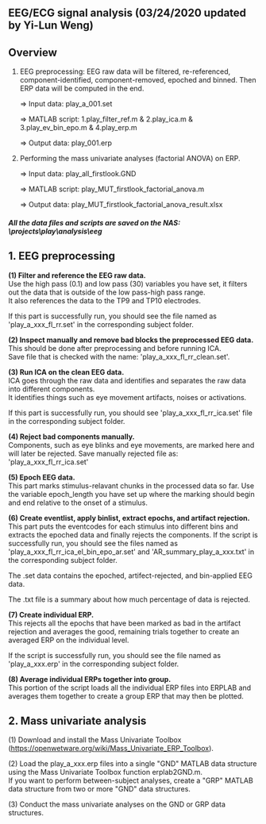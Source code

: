 ## EEG/ECG signal analysis (03/24/2020 updated by Yi-Lun Weng)
  

## **Overview** 

1. EEG preprocessing: EEG raw data will be filtered, re-referenced, component-identified, component-removed, epoched and binned.
   Then ERP data will be computed in the end.  

    => Input data:    play_a_001.set
    
    => MATLAB script: 1.play_filter_ref.m & 2.play_ica.m & 3.play_ev_bin_epo.m & 4.play_erp.m
    
    => Output data:   play_001.erp
   
2. Performing the mass univariate analyses (factorial ANOVA) on ERP.   

    => Input data:    play_all_firstlook.GND
    
    => MATLAB script: play_MUT_firstlook_factorial_anova.m
    
    => Output data:   play_MUT_firstlook_factorial_anova_result.xlsx


#### ***All the data files and scripts are saved on the NAS: \projects\play\analysis\eeg***

## **1. EEG preprocessing**  

**(1) Filter and reference the EEG raw data.**   
    Use the high pass (0.1) and low pass (30) variables you have set, it filters out the data that is outside of the low pass-high pass range.   
    It also references the data to the TP9 and TP10 electrodes.  

  If this part is successfully run, you should see the file named as 'play_a_xxx_fl_rr.set' in the corresponding subject folder.


**(2) Inspect manually and remove bad blocks the preprocessed EEG data.**   
    This should be done after preprocessing and before running ICA.  
    Save file that is checked with the name: 'play_a_xxx_fl_rr_clean.set'.  

**(3) Run ICA on the clean EEG data.**   
    ICA goes through the raw data and identifies and separates the raw data into different components.  
    It identifies things such as eye movement artifacts, noises or activations.  

  If this part is successfully run, you should see 'play_a_xxx_fl_rr_ica.set' file in the corresponding subject folder.  


**(4) Reject bad components manually.**  
    Components, such as eye blinks and eye movements, are marked here and will later be rejected.
    Save manually rejected file as: 'play_a_xxx_fl_rr_ica.set'


**(5) Epoch EEG data.**  
    This part marks stimulus-relavant chunks in the processed data so far. 
    Use the variable epoch_length you have set up where the marking should begin and end relative to the onset of a stimulus.


**(6) Create eventlist, apply binlist, extract epochs, and artifact rejection.**  
    This part puts the eventcodes for each stimulus into different bins and extracts the epoched data and finally rejects the components.
    If the script is successfully run, you should see the files named as 'play_a_xxx_fl_rr_ica_el_bin_epo_ar.set' and 
    'AR_summary_play_a_xxx.txt' in the corresponding subject folder.

  The .set data contains the epoched, artifect-rejected, and bin-applied EEG data.  
  
  The .txt file is a summary about how much percentage of data is rejected.  


**(7) Create individual ERP.**  
    This rejects all the epochs that have been marked as bad in the artifact rejection and averages the good, 
    remaining trials together to create an averaged ERP on the individual level.

  If the script is successfully run, you should see the file named as 'play_a_xxx.erp' in the corresponding subject folder.


**(8) Average individual ERPs together into group.**  
    This portion of the script loads all the individual ERP files into ERPLAB and averages them together to create a 
    group ERP that may then be plotted.



## **2. Mass univariate analysis**

(1) Download and install the Mass Univariate Toolbox 
    (https://openwetware.org/wiki/Mass_Univariate_ERP_Toolbox).

(2) Load the play_a_xxx.erp files into a single "GND" MATLAB data structure using the Mass Univariate Toolbox function erplab2GND.m.  
    If you want to perform between-subject analyses, create a "GRP" MATLAB data structure from two or more "GND" data structures.

(3) Conduct the mass univariate analyses on the GND or GRP data structures. 


